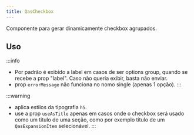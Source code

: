 ```yaml
---
title: QasCheckbox
---
```


Componente para gerar dinamicamente checkbox agrupados.

<doc-api file="checkbox/QasCheckbox" name="QasCheckbox" />

## Uso
:::info
- Por padrão é exibido a label em casos de ser options group, quando se recebe a prop "label". Caso não queria exibir, basta não enviar.
- prop `errorMessage` não funciona no nomo single (apenas 1 opção).
:::

<doc-example file="QasCheckbox/Single" title="Single" />
<doc-example file="QasCheckbox/Options" title="Options" />
<doc-example file="QasCheckbox/Children" title="Children options" />

:::warning
- aplica estilos da tipografia `h5`.
- use a prop `useAsTitle` apenas em casos onde o checkbox será usado como um titulo de uma seção, como por exemplo titulo de um `QasExpansionItem` selecionável.
:::
<doc-example file="QasCheckbox/UseAsTitle" title="Usado como titulo" />
